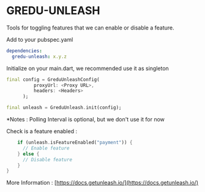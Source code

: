 # GREDU-UNLEASH

Tools for toggling features that we can enable or disable a feature.


Add to your pubspec.yaml

```yaml
dependencies:
  gredu-unleash: x.y.z
```

Initialize on your main.dart, we recommended use it as singleton

```dart
final config = GreduUnleashConfig(
          proxyUrl: <Proxy URL>,
          headers: <Headers>
      );

final unleash = GreduUnleash.init(config);
```

*Notes : Polling Interval is optional, but we don't use it for now

Check is a feature enabled :

```dart
    if (unleash.isFeatureEnabled("payment")) {
      // Enable feature
    } else {
      // Disable feature
    }
}
```

More Information : [https://docs.getunleash.io/](https://docs.getunleash.io/)